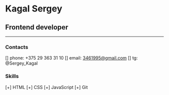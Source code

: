 # Kagal Sergey

## Frontend developer

---

### Contacts

[] phone: +375 29 363 31 10
[] email: 3461995@gmail.com
[] tg: @Sergey_Kagal

### Skills

[+] HTML
[+] CSS
[+] JavaScript
[+] Git
